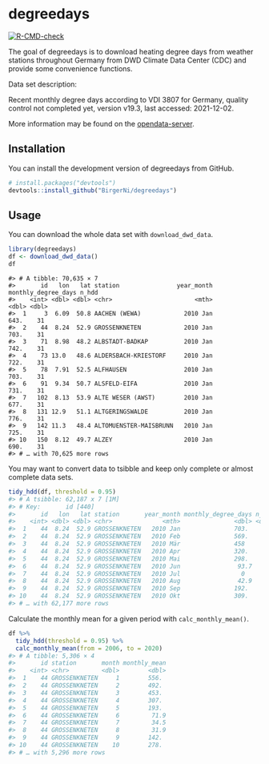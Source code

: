
<!-- README.md is generated from README.Rmd. Please edit that file -->
<!-- `devtools::build_readme()` -->

# degreedays

<!-- badges: start -->

[![R-CMD-check](https://github.com/BirgerNi/degreedays/workflows/R-CMD-check/badge.svg)](https://github.com/BirgerNi/degreedays/actions)
<!-- badges: end -->

The goal of degreedays is to download heating degree days from weather
stations throughout Germany from DWD Climate Data Center (CDC) and
provide some convenience functions.

Data set description:

Recent monthly degree days according to VDI 3807 for Germany, quality
control not completed yet, version v19.3, last accessed: 2021-12-02.

More information may be found on the
[opendata-server](https://opendata.dwd.de/climate_environment/CDC/derived_germany/techn/monthly/heating_degreedays/hdd_3807/recent/DESCRIPTION_derivgermany_techn_monthly_heating_degreedays_hdd_3807_recent_en.pdf).

## Installation

You can install the development version of degreedays from GitHub.

``` r
# install.packages("devtools")
devtools::install_github("BirgerNi/degreedays")
```

## Usage

You can download the whole data set with `download_dwd_data`.

``` r
library(degreedays)
df <- download_dwd_data()
df
```

    #> # A tibble: 70,635 × 7
    #>       id   lon   lat station                year_month monthly_degree_days n_hdd
    #>    <int> <dbl> <dbl> <chr>                       <mth>               <dbl> <dbl>
    #>  1     3  6.09  50.8 AACHEN (WEWA)            2010 Jan                643.    31
    #>  2    44  8.24  52.9 GROSSENKNETEN            2010 Jan                703.    31
    #>  3    71  8.98  48.2 ALBSTADT-BADKAP          2010 Jan                742.    31
    #>  4    73 13.0   48.6 ALDERSBACH-KRIESTORF     2010 Jan                722.    31
    #>  5    78  7.91  52.5 ALFHAUSEN                2010 Jan                703.    31
    #>  6    91  9.34  50.7 ALSFELD-EIFA             2010 Jan                731.    31
    #>  7   102  8.13  53.9 ALTE WESER (AWST)        2010 Jan                677.    31
    #>  8   131 12.9   51.1 ALTGERINGSWALDE          2010 Jan                776.    31
    #>  9   142 11.3   48.4 ALTOMUENSTER-MAISBRUNN   2010 Jan                725.    31
    #> 10   150  8.12  49.7 ALZEY                    2010 Jan                690.    31
    #> # … with 70,625 more rows

You may want to convert data to tsibble and keep only complete or almost
complete data sets.

``` r
tidy_hdd(df, threshold = 0.95)
#> # A tsibble: 62,187 x 7 [1M]
#> # Key:       id [440]
#>       id   lon   lat station       year_month monthly_degree_days n_hdd
#>    <int> <dbl> <dbl> <chr>              <mth>               <dbl> <dbl>
#>  1    44  8.24  52.9 GROSSENKNETEN   2010 Jan               703.     31
#>  2    44  8.24  52.9 GROSSENKNETEN   2010 Feb               569.     28
#>  3    44  8.24  52.9 GROSSENKNETEN   2010 Mär               458      31
#>  4    44  8.24  52.9 GROSSENKNETEN   2010 Apr               320.     28
#>  5    44  8.24  52.9 GROSSENKNETEN   2010 Mai               298.     29
#>  6    44  8.24  52.9 GROSSENKNETEN   2010 Jun                93.7    14
#>  7    44  8.24  52.9 GROSSENKNETEN   2010 Jul                 0       0
#>  8    44  8.24  52.9 GROSSENKNETEN   2010 Aug                42.9     6
#>  9    44  8.24  52.9 GROSSENKNETEN   2010 Sep               192.     25
#> 10    44  8.24  52.9 GROSSENKNETEN   2010 Okt               309.     27
#> # … with 62,177 more rows
```

Calculate the monthly mean for a given period with
`calc_monthly_mean()`.

``` r
df %>%
  tidy_hdd(threshold = 0.95) %>%
  calc_monthly_mean(from = 2006, to = 2020)
#> # A tibble: 5,306 × 4
#>       id station       month monthly_mean
#>    <int> <chr>         <dbl>        <dbl>
#>  1    44 GROSSENKNETEN     1        556. 
#>  2    44 GROSSENKNETEN     2        492. 
#>  3    44 GROSSENKNETEN     3        453. 
#>  4    44 GROSSENKNETEN     4        307. 
#>  5    44 GROSSENKNETEN     5        193. 
#>  6    44 GROSSENKNETEN     6         71.9
#>  7    44 GROSSENKNETEN     7         34.5
#>  8    44 GROSSENKNETEN     8         31.9
#>  9    44 GROSSENKNETEN     9        142. 
#> 10    44 GROSSENKNETEN    10        278. 
#> # … with 5,296 more rows
```
